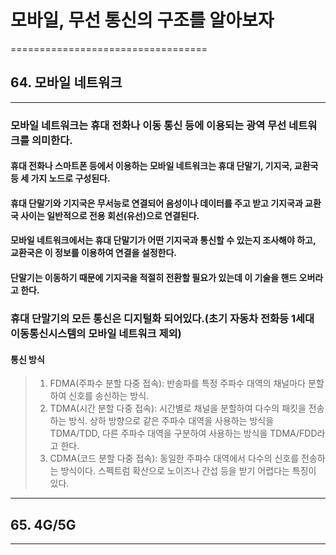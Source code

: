 # 모바일, 무선 통신의 구조를 알아보자
==================================

## 64. 모바일 네트워크
----------------
### 모바일 네트워크는 휴대 전화나 이동 통신 등에 이용되는 광역 무선 네트워크를 의미한다.
#### 휴대 전화나 스마트폰 등에서 이용하는 모바일 네트워크는 휴대 단말기, 기지국, 교환국 등 세 가지 노드로 구성된다.
#### 휴대 단말기와 기지국은 무서능로 연결되어 음성이나 데이터를 주고 받고 기지국과 교환국 사이는 일반적으로 전용 회선(유선)으로 연결된다.
#### 모바일 네트워크에서는 휴대 단말기가 어떤 기지국과 통신할 수 있는지 조사해야 하고, 교환국은 이 정보를 이용하여 연결을 설정한다.
#### 단말기는 이동하기 때문에 기지국을 적절히 전환할 필요가 있는데 이 기술을 핸드 오버라고 한다.
### 휴대 단말기의 모든 통신은 디지털화 되어있다.(초기 자동차 전화등 1세대 이동통신시스템의 모바일 네트워크 제외)
#### 통신 방식
> 1. FDMA(주파수 분할 다중 접속): 반송파를 특정 주파수 대역의 채널마다 분할하여 신호를 송신하는 방식.
> 2. TDMA(시간 분할 다중 접속): 시간별로 채널을 분할하여 다수의 패킷을 전송하는 방식. 상하 방향으로 같은 주파수 대역을 사용하는 방식을 TDMA/TDD, 다른 주파수 대역을 구분하여 사용하는
                            방식을 TDMA/FDD라고 한다.
> 4. CDMA(코드 분할 다중 접속): 동일한 주파수 대역에서 다수의 신호를 전송하는 방식이다. 스펙트럼 확산으로 노이즈나 간섭 등을 받기 어렵다는 특징이 있다.
---------------

## 65. 4G/5G
-------------

